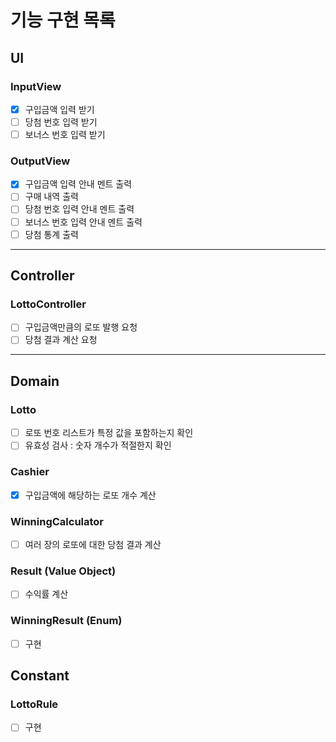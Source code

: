 # 기능 구현 목록

## UI

### InputView

- [x] 구입금액 입력 받기
- [ ] 당첨 번호 입력 받기
- [ ] 보너스 번호 입력 받기

### OutputView

- [x] 구입금액 입력 안내 멘트 출력
- [ ] 구매 내역 출력
- [ ] 당첨 번호 입력 안내 멘트 출력
- [ ] 보너스 번호 입력 안내 멘트 출력
- [ ] 당첨 통계 출력

---

## Controller

### LottoController

- [ ] 구입금액만큼의 로또 발행 요청
- [ ] 당첨 결과 계산 요청

---

## Domain

### Lotto

- [ ] 로또 번호 리스트가 특정 값을 포함하는지 확인
- [ ] 유효성 검사 : 숫자 개수가 적절한지 확인

### Cashier

- [x] 구입금액에 해당하는 로또 개수 계산

### WinningCalculator

- [ ] 여러 장의 로또에 대한 당첨 결과 계산

### Result (Value Object)

- [ ] 수익률 계산

### WinningResult (Enum)

- [ ] 구현

## Constant

### LottoRule

- [ ] 구현